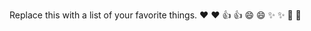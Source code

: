 Replace this with a list of your favorite things.
❤️	:heart:
👍	:+1:
😄	:smile:
✨	:sparkles:
🎉	:tada:
